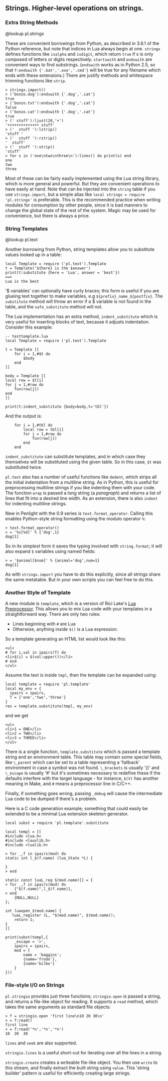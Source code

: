 ## Strings. Higher-level operations on strings.

### Extra String Methods

@lookup pl.stringx

These are convenient borrowings from Python, as described in 3.6.1 of the Python
reference, but note that indices in Lua always begin at one. `stringx` defines
functions like `isalpha` and `isdigit`, which return `true` if s is only composed
of letters or digits respectively. `startswith` and `endswith` are convenient
ways to find substrings. (`endswith` works as in Python 2.5, so that `f:endswith
{'.bat','.exe','.cmd'}` will be true for any filename which ends with these
extensions.) There are justify methods and whitespace trimming functions like
`strip`.

    > stringx.import()
    > ('bonzo.dog'):endswith {'.dog','.cat'}
    true
    > ('bonzo.txt'):endswith {'.dog','.cat'}
    false
    > ('bonzo.cat'):endswith {'.dog','.cat'}
    true
    > (' stuff'):ljust(20,'+')
    '++++++++++++++ stuff'
    > ('  stuff '):lstrip()
    'stuff '
    > ('  stuff '):rstrip()
    '  stuff'
    > ('  stuff '):strip()
    'stuff'
    > for s in ('one\ntwo\nthree\n'):lines() do print(s) end
    one
    two
    three

Most of these can be fairly easily implemented using the Lua string library,
which is more general and powerful. But they are convenient operations to have
easily at hand. Note that can be injected into the `string` table if you use
`stringx.import`, but a simple alias like `local stringx = require 'pl.stringx'`
is preferable. This is the recommended practice when writing modules for
consumption by other people, since it is bad manners to change the global state
of the rest of the system. Magic may be used for convenience, but there is always
a price.


### String Templates

@lookup pl.text

Another borrowing from Python, string templates allow you to substitute values
looked up in a table:

    local Template = require ('pl.text').Template
    t = Template('${here} is the $answer')
    print(t:substitute {here = 'Lua', answer = 'best'})
    ==>
    Lua is the best

'$ variables' can optionally have curly braces; this form is useful if you are
glueing text together to make variables, e.g `${prefix}_name_${postfix}`. The
`substitute` method will throw an error if a $ variable is not found in the
table, and the `safe_substitute` method will not.

The Lua implementation has an extra method, `indent_substitute` which is very
useful for inserting blocks of text, because it adjusts indentation. Consider
this example:

    -- testtemplate.lua
    local Template = require ('pl.text').Template

    t = Template [[
        for i = 1,#$t do
            $body
        end
    ]]

    body = Template [[
    local row = $t[i]
    for j = 1,#row do
        fun(row[j])
    end
    ]]

    print(t:indent_substitute {body=body,t='tbl'})

And the output is:

        for i = 1,#tbl do
            local row = tbl[i]
            for j = 1,#row do
                fun(row[j])
            end
        end

`indent_substitute` can substitute templates, and in which case they themselves
will be substituted using the given table. So in this case, `$t` was substituted
twice.

`pl.text` also has a number of useful functions like `dedent`, which strips all
the initial indentation from a multiline string. As in Python, this is useful for
preprocessing multiline strings if you like indenting them with your code. The
function `wrap` is passed a long string (a _paragraph_) and returns a list of
lines that fit into a desired line width. As an extension, there is also `indent`
for indenting multiline strings.

New in Penlight with the 0.9 series is `text.format_operator`. Calling this
enables Python-style string formatting using the modulo operator `%`:

    > text.format_operator()
    > = '%s[%d]' % {'dog',1}
    dog[1]

So in its simplest form it saves the typing involved with `string.format`; it
will also expand `$` variables using named fields:

    > = '$animal[$num]' % {animal='dog',num=1}
    dog[1]

As with `stringx.import` you have to do this explicitly, since all strings share the same
metatable. But in your own scripts you can feel free to do this.

### Another Style of Template

A new module is `template`, which is a version of Rici Lake's [Lua
Preprocessor](http://lua-users.org/wiki/SlightlyLessSimpleLuaPreprocessor).  This
allows you to mix Lua code with your templates in a straightforward way. There
are only two rules:

  - Lines beginning with `#` are Lua
  - Otherwise, anything inside `$()` is a Lua expression.

So a template generating an HTML list would look like this:

    <ul>
    # for i,val in ipairs(T) do
    <li>$(i) = $(val:upper())</li>
    # end
    </ul>

Assume the text is inside `tmpl`, then the template can be expanded using:

    local template = require 'pl.template'
    local my_env = {
      ipairs = ipairs,
      T = {'one','two','three'}
    }
    res = template.substitute(tmpl, my_env)

and we get

    <ul>
    <li>1 = ONE</li>
    <li>2 = TWO</li>
    <li>3 = THREE</li>
    </ul>

There is a single function, `template.substitute` which is passed a template
string and an environment table.   This table may contain some special fields,
like `\_parent` which can be set to a table representing a 'fallback' environment
in case a symbol was not found. `\_brackets` is usually '()' and `\_escape` is
usually '#' but it's sometimes necessary to redefine these if the defaults
interfere with the target language - for instance, `$(V)` has another meaning in
Make, and `#` means a preprocessor line in C/C++.

Finally, if something goes wrong, passing `_debug` will cause the intermediate
Lua code to be dumped if there's a problem.

Here is a C code generation example; something that could easily be extended to
be a minimal Lua extension skeleton generator.

    local subst = require 'pl.template'.substitute

    local templ = [[
    #include <lua.h>
    #include <lauxlib.h>
    #include <lualib.h>

    > for _,f in ipairs(mod) do
    static int l_$(f.name) (lua_State *L) {

    }
    > end

    static const luaL_reg $(mod.name)[] = {
    > for _,f in ipairs(mod) do
        {"$(f.name)",l_$(f.name)},
    > end
        {NULL,NULL}
    };

    int luaopen_$(mod.name) {
       luaL_register (L, "$(mod.name)", $(mod.name));
        return 1;
    }
    ]]

    print(subst(templ,{
        _escape = '>',
        ipairs = ipairs,
        mod = {
            name = 'baggins';
            {name='frodo'},
            {name='bilbo'}
        }
    }))


### File-style I/O on Strings

`pl.stringio`  provides just three functions; `stringio.open` is passed a string,
and returns a file-like object for reading. It supports a `read` method, which
takes the same arguments as standard file objects:

    > f = stringio.open 'first line\n10 20 30\n'
    > = f:read()
    first line
    > = f:read('*n','*n','*n')
    10	20	30

`lines` and `seek` are also supported.

`stringio.lines` is a useful short-cut for iterating over all the lines in a
string.

`stringio.create` creates a writeable file-like object. You then use `write` to
this stream, and finally extract the built string using `value`.  This 'string
builder' pattern is useful for efficiently creating large strings.


